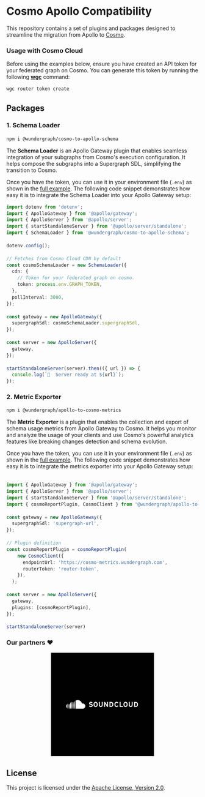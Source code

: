 # Cosmo Apollo Compatibility

This repository contains a set of plugins and packages designed to streamline the migration from Apollo to [Cosmo](https://github.com/wundergraph/cosmo).

### Usage with Cosmo Cloud

Before using the examples below, ensure you have created an API token for your federated graph on Cosmo. You can generate this token by running the following [**wgc**](https://cosmo-docs.wundergraph.com/cli/intro) command:

```bash
wgc router token create
```

## Packages

### 1. Schema Loader

```bash
npm i @wundergraph/cosmo-to-apollo-schema
```

The **Schema Loader** is an Apollo Gateway plugin that enables seamless integration of your subgraphs from Cosmo's execution configuration. It helps compose the subgraphs into a Supergraph SDL, simplifying the transition to Cosmo.

Once you have the token, you can use it in your environment file (`.env`) as shown in the [full example](/examples/schema-loader-cdn). The following code snippet demonstrates how easy it is to integrate the Schema Loader into your Apollo Gateway setup:

```ts
import dotenv from 'dotenv';
import { ApolloGateway } from '@apollo/gateway';
import { ApolloServer } from '@apollo/server';
import { startStandaloneServer } from '@apollo/server/standalone';
import { SchemaLoader } from '@wundergraph/cosmo-to-apollo-schema';

dotenv.config();

// Fetches from Cosmo Cloud CDN by default
const cosmoSchemaLoader = new SchemaLoader({
  cdn: {
    // Token for your federated graph on cosmo. 
    token: process.env.GRAPH_TOKEN,
  },
  pollInterval: 3000,
});

const gateway = new ApolloGateway({
  supergraphSdl: cosmoSchemaLoader.supergraphSdl,
});

const server = new ApolloServer({
  gateway,
});

startStandaloneServer(server).then(({ url }) => {
  console.log(`🚀  Server ready at ${url}`);
});
```

### 2. Metric Exporter

```bash
npm i @wundergraph/apollo-to-cosmo-metrics
```

The **Metric Exporter** is a plugin that enables the collection and export of schema usage metrics from Apollo Gateway to Cosmo. It helps you monitor and analyze the usage of your clients and use Cosmo's powerful analytics features like breaking changes detection and schema evolution.

Once you have the token, you can use it in your environment file (`.env`) as shown in the [full example](/packages/metrics-exporter). The following code snippet demonstrates how easy it is to integrate the metrics exporter into your Apollo Gateway setup:

```ts

import { ApolloGateway } from '@apollo/gateway';
import { ApolloServer } from '@apollo/server';
import { startStandaloneServer } from '@apollo/server/standalone';
import { cosmoReportPlugin, CosmoClient } from '@wundergraph/apollo-to-cosmo-metrics';

const gateway = new ApolloGateway({
  supergraphSdl: 'supergraph-url',
});

// Plugin definition
const cosmoReportPlugin = cosmoReportPlugin(
    new CosmoClient({
      endpointUrl: 'https://cosmo-metrics.wundergraph.com',
      routerToken: 'router-token',
    }),
  );

const server = new ApolloServer({
  gateway,
  plugins: [cosmoReportPlugin],
});

startStandaloneServer(server)

```

### Our partners ❤️
<p align="center">
<a href="https://github.com/soundcloud" target="_blank">
<img src='/assets/soundcloud.jpg'>
</a>
</p>

## License

This project is licensed under the [Apache License, Version 2.0](./LICENSE).